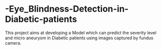 # -Eye_Blindness-Detection-in-Diabetic-patients
This project aims at developing a Model which can predict the severity level and micro aneurysm in Diabetic patients using images captured by fundus camera.
